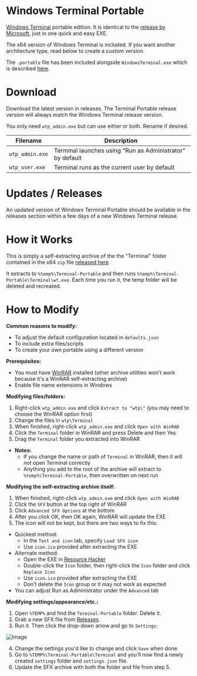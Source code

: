# Windows Terminal Portable

[Windows Terminal](https://github.com/microsoft/terminal) portable edition. It is identical to the [release by Microsoft](https://github.com/microsoft/terminal/releases), just in one quick and easy EXE.

The x64 version of Windows Terminal is included. If you want another architecture type, read below to create a custom version.

The `.portable` file has been included alongside `WindowsTerminal.exe` which is described [here](https://learn.microsoft.com/en-us/windows/terminal/distributions#windows-terminal-portable).

# Download

Download the latest version in releases. The Terminal Portable release version will always match the Windows Terminal release version.

You only need `wtp_admin.exe` but can use either or both. Rename if desired.

| Filename        | Description                                               |
| --------------- | --------------------------------------------------------- |
| `wtp_admin.exe` | Terminal launches using "Run as Administrator" by default |
| `wtp_user.exe`  | Terminal runs as the current user by default              |

# Updates / Releases

An updated version of Windows Terminal Portable should be available in the releases section within a few days of a new Windows Terminal release.

# How it Works

This is simply a self-extracting archive of the the "Terminal" folder contained in the x64 `zip` file [released here](https://github.com/microsoft/terminal/releases).

It extracts to `%temp%\Terminal-Portable` and then runs `%temp%\Terminal-Portable\Terminal\wt.exe`. Each time you run it, the temp folder will be deleted and recreated.

# How to Modify

**Common reasons to modify:**
- To adjust the default configuration located in `defaults.json`
- To include extra files/scripts
- To create your own portable using a different version

**Prerequisites:**
- You must have [WinRAR](https://www.rarlab.com/) installed (other archive utilities won't work because it's a WinRAR self-extracting archive)
- Enable file name extensions in Windows

**Modifying files/folders:**
1. Right-click `wtp_admin.exe` and click `Extract to "wtp\"` (you may need to choose the WinRAR option first)
2. Change the files in `wtp\Terminal`
3. When finished, right-click `wtp_admin.exe` and click `Open with WinRAR`
4. Click the `Terminal` folder in WinRAR and press Delete and then Yes
5. Drag the `Terminal` folder you extracted into WinRAR
- **Notes:**
  - If you change the name or path of `Terminal` in WinRAR, then it will not open Terminal correctly
  - Anything you add to the root of the archive will extract to `%temp%\Terminal-Portable`, then overwritten on next run

**Modifying the self-extracting archive itself:**
1. When finished, right-click `wtp_admin.exe` and click `Open with WinRAR`
2. Click the `SFX` button at the top right of WinRAR
3. Click `Advanced SFX Options` at the bottom
4. After you click OK, then OK again, WinRAR will update the EXE
5. The icon will not be kept, but there are two ways to fix this:
  - Quickest method:
    - In the `Text and icon` tab, specify `Load SFX icon`
    - Use `icon.ico` provided after extracting the EXE
  - Alternate method:
    - Open the EXE in [Resource Hacker](http://angusj.com/resourcehacker/)
    - Double-click the `Icon` folder, then right-click the `Icon` folder and click `Replace Icon`
    - Use `icon.ico` provided after extracting the EXE
    - Don't delete the `Icon` group or it may not work as expected
- You can adjust Run as Administrator under the `Advanced` tab

**Modifying settings/appearance/etc.:**
1. Open `%TEMP%` and find the `Terminal-Portable` folder. Delete it.
2. Grab a new SFX file from [Releases](https://github.com/asheroto/Terminal-Portable/releases).
3. Run it. Then click the drop-down arrow and go to `Settings`:

![Image](https://github.com/user-attachments/assets/56388035-3110-4bd7-8a67-5b6e0f5fdb7c)

4. Change the settings you'd like to change and click `Save` when done.
5. Go to `%TEMP%\Terminal-Portable\Terminal` and you'll now find a newly created `settings` folder and `settings.json` file.
6. Update the SFX archive with both the folder and file from step 5.